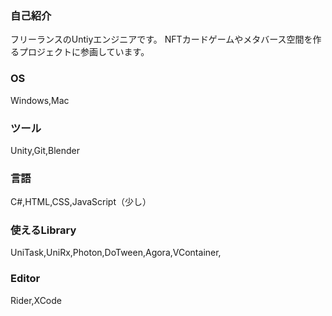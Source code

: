 ### 自己紹介
フリーランスのUntiyエンジニアです。
NFTカードゲームやメタバース空間を作るプロジェクトに参画しています。

### OS
Windows,Mac

### ツール
Unity,Git,Blender

### 言語
C#,HTML,CSS,JavaScript（少し）

### 使えるLibrary
UniTask,UniRx,Photon,DoTween,Agora,VContainer,

### Editor
Rider,XCode


<!--
**KuroishiTomoki/KuroishiTomoki** is a ✨ _special_ ✨ repository because its `README.md` (this file) appears on your GitHub profile.

Here are some ideas to get you started:

- 🔭 I’m currently working on ...
- 🌱 I’m currently learning ...
- 👯 I’m looking to collaborate on ...
- 🤔 I’m looking for help with ...
- 💬 Ask me about ...
- 📫 How to reach me: ...
- 😄 Pronouns: ...
- ⚡ Fun fact: ...
-->
